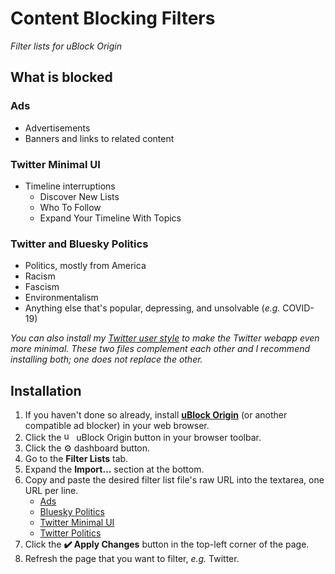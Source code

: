 # Content Blocking Filters
*Filter lists for uBlock Origin*

## What is blocked

### Ads
- Advertisements
- Banners and links to related content

### Twitter Minimal UI
- Timeline interruptions
    - Discover New Lists
    - Who To Follow
    - Expand Your Timeline With Topics 

### Twitter and Bluesky Politics
- Politics, mostly from America
- Racism
- Fascism
- Environmentalism
- Anything else that's popular, depressing, and unsolvable (*e.g.* COVID-19)

*You can also install my [Twitter user style](https://github.com/Aldaviva/userstyles/raw/master/styles/twitter.user.css) to make the Twitter webapp even more minimal. These two files complement each other and I recommend installing both; one does not replace the other.*

## Installation
1. If you haven't done so already, install [**uBlock Origin**](https://github.com/gorhill/uBlock/#installation) (or another compatible ad blocker) in your web browser.
1. Click the <img src="https://github.com/gorhill/uBlock/raw/master/src/img/ublock.svg" height="16px" alt="uBlock Origin"> uBlock Origin button in your browser toolbar.
1. Click the ⚙️ dashboard button.
1. Go to the **Filter Lists** tab.
1. Expand the **Import…** section at the bottom.
1. Copy and paste the desired filter list file's raw URL into the textarea, one URL per line.
    - [Ads](https://raw.githubusercontent.com/Aldaviva/content-blocking-filters/master/filters/ads.txt)
    - [Bluesky Politics](https://raw.githubusercontent.com/Aldaviva/content-blocking-filters/master/filters/bluesky-politics.txt)
    - [Twitter Minimal UI](https://raw.githubusercontent.com/Aldaviva/content-blocking-filters/master/filters/twitter-minimal-ui.txt)
    - [Twitter Politics](https://raw.githubusercontent.com/Aldaviva/content-blocking-filters/master/filters/twitter-politics.txt)
1. Click the **✔️ Apply Changes** button in the top-left corner of the page.
1. Refresh the page that you want to filter, *e.g.* Twitter.
